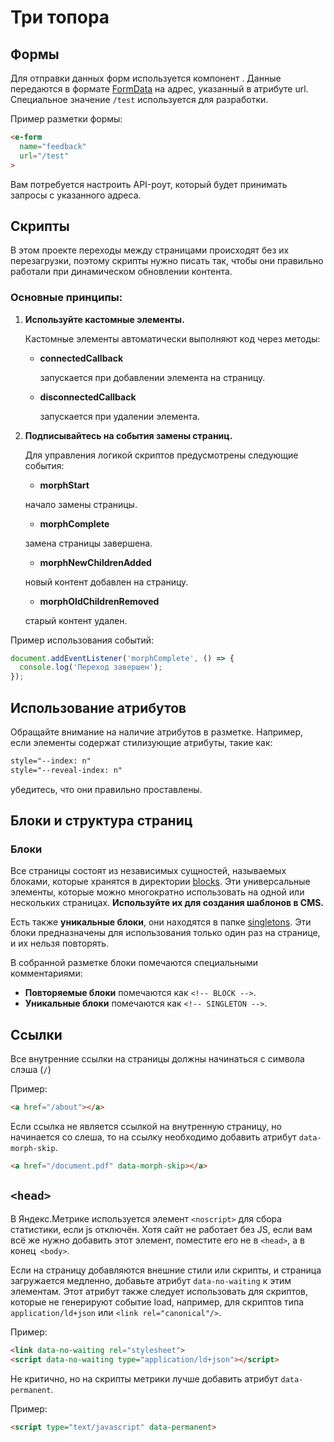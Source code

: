 # Три топора

## Формы

Для отправки данных форм используется компонент <e-form>. Данные передаются в формате [FormData](https://developer.mozilla.org/en-US/docs/Web/API/FormData) на адрес, указанный в атрибуте url. Специальное значение `/test` используется для разработки.

Пример разметки формы:

```html
<e-form
  name="feedback"
  url="/test"
>
```

Вам потребуется настроить API-роут, который будет принимать запросы с указанного адреса.

## Скрипты

В этом проекте переходы между страницами происходят без их перезагрузки, поэтому скрипты нужно писать так, чтобы они правильно работали при динамическом обновлении контента.

### Основные принципы:

1. **Используйте кастомные элементы.**

    Кастомные элементы автоматически выполняют код через методы:

    - **connectedCallback** 

      запускается при добавлении элемента на страницу.

    - **disconnectedCallback** 

      запускается при удалении элемента.

2. **Подписывайтесь на события замены страниц.**

    Для управления логикой скриптов предусмотрены следующие события:

    - **morphStart**

     начало замены страницы.

    - **morphComplete**

     замена страницы завершена.

    - **morphNewChildrenAdded**

     новый контент добавлен на страницу.

    - **morphOldChildrenRemoved**

     старый контент удален.

Пример использования событий:

```ts
document.addEventListener('morphComplete', () => {
  console.log('Переход завершен');
});
```

## Использование атрибутов

Обращайте внимание на наличие атрибутов в разметке. Например, если элементы содержат стилизующие атрибуты, такие как:

```html
style="--index: n"
style="--reveal-index: n"
```

убедитесь, что они правильно проставлены.

## Блоки и структура страниц

### Блоки

Все страницы состоят из независимых сущностей, называемых блоками, которые хранятся в директории [blocks](/src/blocks/). Эти универсальные элементы, которые можно многократно использовать на одной или нескольких страницах. **Используйте их для создания шаблонов в CMS.**

Есть также **уникальные блоки**, они находятся в папке [singletons](/src/singletons/). Эти блоки предназначены для использования только один раз на странице, и их нельзя повторять.

В собранной разметке блоки помечаются специальными комментариями:

- **Повторяемые блоки** помечаются как `<!-- BLOCK -->`.
- **Уникальные блоки** помечаются как `<!-- SINGLETON -->`.

## Ссылки

Все внутренние ссылки на страницы должны начинаться с символа слэша (`/`)

Пример: 

```html
<a href="/about"></a>
```

Если ссылка не является ссылкой на внутренную страницу, но начинается со слеша, то на ссылку необходимо добавить атрибут `data-morph-skip`.

```html
<a href="/document.pdf" data-morph-skip></a>
```

## `<head>`

В Яндекс.Метрике используется элемент `<noscript>` для сбора статистики, если js отключён. Хотя сайт не работает без JS, если вам всё же нужно добавить этот элемент, поместите его не в `<head>`, а в конец` <body>`.

Если на страницу добавляются внешние стили или скрипты, и страница загружается медленно, добавьте атрибут `data-no-waiting` к этим элементам. Этот атрибут также следует использовать для скриптов, которые не генерируют событие load, например, для скриптов типа `application/ld+json` или `<link rel="canonical"/>`.

Пример:

```html
<link data-no-waiting rel="stylesheet">
<script data-no-waiting type="application/ld+json"></script>
```

Не критично, но на скрипты метрики лучше добавить атрибут `data-permanent`.

Пример:

```html
<script type="text/javascript" data-permanent>
```